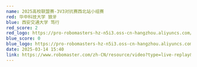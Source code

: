 ```yaml
---
name: 2025高校联盟赛-3V3对抗赛西北站小组赛
red: 华中科技大学 狼牙
blue: 西安交通大学 笃行
red_score: 2
red_logo: https://pro-robomasters-hz-n5i3.oss-cn-hangzhou.aliyuncs.com/teams/1525675209294-logo_blue_800x800.png
blue_score: 0
blue_logo: https://pro-robomasters-hz-n5i3.oss-cn-hangzhou.aliyuncs.com/teams/1525666415627-logo_red_800x800.png
date: 2025-03-14 15:40
link: https://www.robomaster.com/zh-CN/resource/video?type=live-replay&videoUrl=https://vod.robomaster.com/3021314300b171f092b15017f0e90102/aee811c77cb744ecb731fdc85f768b27-5c358f86b8dcff23f291e896ccb4e619-ld.mp4&zoneType=548
---
```

